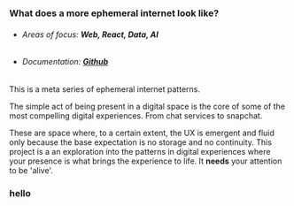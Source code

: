 ### __What does a more ephemeral internet look like?__

* ###### Areas of focus: **Web, React, Data, AI**
* ###### Documentation: **[Github](http://github.com)**

This is a meta series of ephemeral internet patterns.

The simple act of being present in a digital space is the core of some of the most compelling digital experiences. From chat services to snapchat.

These are space where, to a certain extent, the UX is emergent and fluid only because the base expectation is no storage and no continuity. This project is a an exploration into the patterns in digital experiences where your presence is what brings the experience to life. It __needs__ your attention to be 'alive'.


### __hello__
